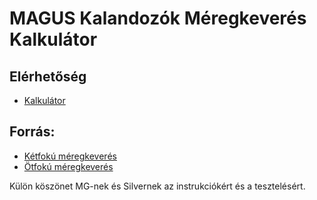 # MAGUS Kalandozók Méregkeverés Kalkulátor

## Elérhetőség
- [Kalkulátor](http://nekdolan.github.io/meregkeveres/)

## Forrás:
- [Kétfokú méregkeverés](http://kalandozok.hu/cikkgyujtemeny/kieg%C3%A9sz%C3%ADt%C5%91k/m%C3%A9rgek/m%C3%A9regkever%C3%A9s-k%C3%A9tfok%C3%BA-r720/)
- [Ötfokú méregkeverés](http://kalandozok.hu/cikkgyujtemeny/kieg%C3%A9sz%C3%ADt%C5%91k/m%C3%A9rgek/az-ynevi-m%C3%A9regkever%C3%A9s-r714/)

Külön köszönet MG-nek és Silvernek az instrukciókért és a tesztelésért.